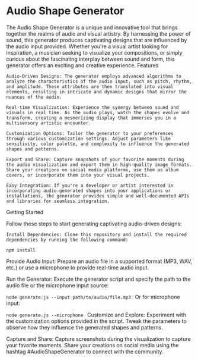 # Audio Shape Generator

The Audio Shape Generator is a unique and innovative tool that brings together the realms of audio and visual artistry. By harnessing the power of sound, this generator produces captivating designs that are influenced by the audio input provided. Whether you're a visual artist looking for inspiration, a musician seeking to visualize your compositions, or simply curious about the fascinating interplay between sound and form, this generator offers an exciting and creative experience.
Features

    Audio-Driven Designs: The generator employs advanced algorithms to analyze the characteristics of the audio input, such as pitch, rhythm, and amplitude. These attributes are then translated into visual elements, resulting in intricate and dynamic designs that mirror the nuances of the audio.

    Real-time Visualization: Experience the synergy between sound and visuals in real time. As the audio plays, watch the shapes evolve and transform, creating a mesmerizing display that immerses you in a multisensory artistic encounter.

    Customization Options: Tailor the generator to your preferences through various customization settings. Adjust parameters like sensitivity, color palette, and complexity to influence the generated shapes and patterns.

    Export and Share: Capture snapshots of your favorite moments during the audio visualization and export them in high-quality image formats. Share your creations on social media platforms, use them as album covers, or incorporate them into your visual projects.

    Easy Integration: If you're a developer or artist interested in incorporating audio-generated shapes into your applications or installations, the generator provides simple and well-documented APIs and libraries for seamless integration.

Getting Started

Follow these steps to start generating captivating audio-driven designs:

    Install Dependencies: Clone this repository and install the required dependencies by running the following command:
    
`npm install`

Provide Audio Input: Prepare an audio file in a supported format (MP3, WAV, etc.) or use a microphone to provide real-time audio input.

Run the Generator: Execute the generator script and specify the path to the audio file or the microphone input source:

`node generate.js --input path/to/audio/file.mp3
`
Or for microphone input:

`node generate.js --microphone
`
Customize and Explore: Experiment with the customization options provided in the script. Tweak the parameters to observe how they influence the generated shapes and patterns.

Capture and Share: Capture screenshots during the visualization to capture your favorite moments. Share your creations on social media using the hashtag #AudioShapeGenerator to connect with the community.
